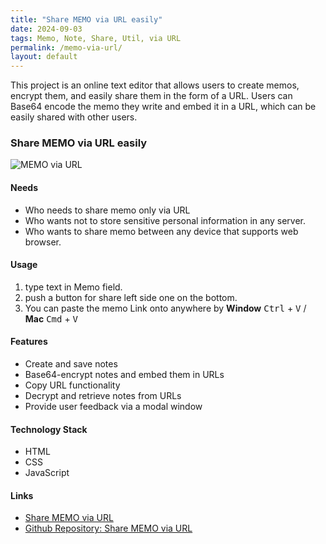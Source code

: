```yaml
---
title: "Share MEMO via URL easily"
date: 2024-09-03
tags: Memo, Note, Share, Util, via URL
permalink: /memo-via-url/
layout: default
---
```


This project is an online text editor that allows users to create memos, encrypt them, and easily share them in the form of a URL. Users can Base64 encode the memo they write and embed it in a URL, which can be easily shared with other users.

### Share MEMO via URL easily

<img src="{{site.assets}}{{ page.permalink }}memoViaURL.JPG" alt="MEMO via URL">

#### Needs

- Who needs to share memo only via URL
- Who wants not to store sensitive personal information in any server.
- Who wants to share memo between any device that supports web browser.

#### Usage

1. type text in Memo field.
2. push a button for share left side one on the bottom.
3. You can paste the memo Link onto anywhere by **Window** <kbd>Ctrl</kbd> + <kbd>V</kbd> / **Mac** <kbd>Cmd</kbd> + <kbd>V</kbd>

#### Features

- Create and save notes
- Base64-encrypt notes and embed them in URLs
- Copy URL functionality
- Decrypt and retrieve notes from URLs
- Provide user feedback via a modal window

#### Technology Stack

- HTML
- CSS
- JavaScript

#### Links

- [Share MEMO via URL](https://saramjh.github.io/URLmemo)
- [Github Repository: Share MEMO via URL](https://github.com/saramjh/URLmemo)
